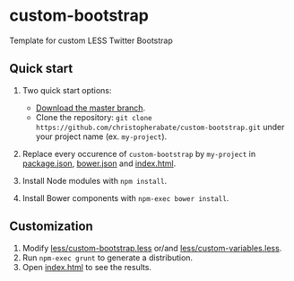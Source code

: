 # custom-bootstrap
Template for custom LESS Twitter Bootstrap

## Quick start

1. Two quick start options:

    - [Download the master branch](https://github.com/christopherabate/custom-bootstrap/archive/master.zip).
    - Clone the repository: `git clone https://github.com/christopherabate/custom-bootstrap.git` under your project name (ex. `my-project`).

2. Replace every occurence of `custom-bootstrap` by `my-project` in [package.json](./package.json), [bower.json](./bower.json) and [index.html](./index.html).

3. Install Node modules with `npm install`.

4. Install Bower components with `npm-exec bower install`.

## Customization
 
1. Modify [less/custom-bootstrap.less](./less/custom-bootstrap.less) or/and [less/custom-variables.less](./less/custom-variables.less).
2. Run `npm-exec grunt` to generate a distribution.
3. Open [index.html](./index.html) to see the results.
